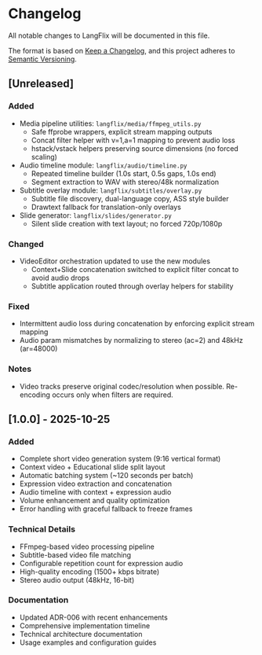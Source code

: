 # Changelog

All notable changes to LangFlix will be documented in this file.

The format is based on [Keep a Changelog](https://keepachangelog.com/en/1.0.0/),
and this project adheres to [Semantic Versioning](https://semver.org/spec/v2.0.0.html).

## [Unreleased]

### Added
- Media pipeline utilities: `langflix/media/ffmpeg_utils.py`
  - Safe ffprobe wrappers, explicit stream mapping outputs
  - Concat filter helper with v=1,a=1 mapping to prevent audio loss
  - hstack/vstack helpers preserving source dimensions (no forced scaling)
- Audio timeline module: `langflix/audio/timeline.py`
  - Repeated timeline builder (1.0s start, 0.5s gaps, 1.0s end)
  - Segment extraction to WAV with stereo/48k normalization
- Subtitle overlay module: `langflix/subtitles/overlay.py`
  - Subtitle file discovery, dual-language copy, ASS style builder
  - Drawtext fallback for translation-only overlays
- Slide generator: `langflix/slides/generator.py`
  - Silent slide creation with text layout; no forced 720p/1080p

### Changed
- VideoEditor orchestration updated to use the new modules
  - Context+Slide concatenation switched to explicit filter concat to avoid audio drops
  - Subtitle application routed through overlay helpers for stability

### Fixed
- Intermittent audio loss during concatenation by enforcing explicit stream mapping
- Audio param mismatches by normalizing to stereo (ac=2) and 48kHz (ar=48000)

### Notes
- Video tracks preserve original codec/resolution when possible. Re-encoding occurs only when filters are required.

## [1.0.0] - 2025-10-25

### Added
- Complete short video generation system (9:16 vertical format)
- Context video + Educational slide split layout
- Automatic batching system (~120 seconds per batch)
- Expression video extraction and concatenation
- Audio timeline with context + expression audio
- Volume enhancement and quality optimization
- Error handling with graceful fallback to freeze frames

### Technical Details
- FFmpeg-based video processing pipeline
- Subtitle-based video file matching
- Configurable repetition count for expression audio
- High-quality encoding (1500+ kbps bitrate)
- Stereo audio output (48kHz, 16-bit)

### Documentation
- Updated ADR-006 with recent enhancements
- Comprehensive implementation timeline
- Technical architecture documentation
- Usage examples and configuration guides
